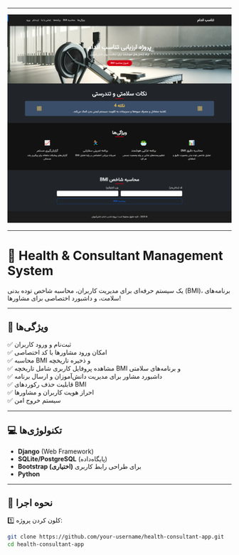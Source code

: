 
---



![image](appone/static/screencapture-127-0-0-1-8000-2025-05-29-14_18_43.png)

---

# 🏥 Health & Consultant Management System

یک سیستم حرفه‌ای برای مدیریت کاربران، محاسبه شاخص توده بدنی (BMI)، برنامه‌های سلامت، و داشبورد اختصاصی برای مشاورها!  

---

## 🚀 ویژگی‌ها
✅ ثبت‌نام و ورود کاربران  
✅ امکان ورود مشاورها با کد اختصاصی  
✅ محاسبه BMI و ذخیره تاریخچه  
✅ مشاهده پروفایل کاربری شامل تاریخچه BMI و برنامه‌های سلامتی  
✅ داشبورد مشاور برای مدیریت دانش‌آموزان و ارسال برنامه  
✅ قابلیت حذف رکوردهای BMI  
✅ احراز هویت کاربران و مشاورها  
✅ سیستم خروج امن  

---

## 💻 تکنولوژی‌ها
- **Django** (Web Framework)  
- **SQLite/PostgreSQL** (پایگاه‌داده)  
- **Bootstrap (اختیاری)** برای طراحی رابط کاربری  
- **Python**  

---

## 📝 نحوه اجرا
1️⃣ کلون کردن پروژه:
```bash
git clone https://github.com/your-username/health-consultant-app.git
cd health-consultant-app

